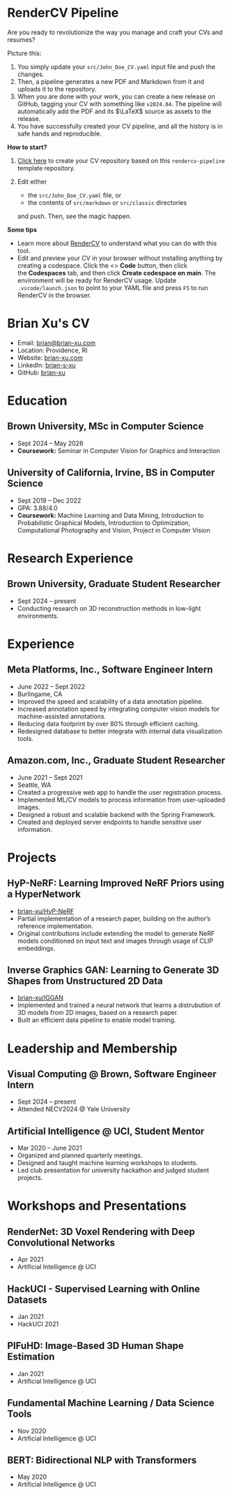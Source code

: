 <!-- Remove below in src/markdown/Header.j2.md not in README.md -->

# RenderCV Pipeline

Are you ready to revolutionize the way you manage and craft your CVs and resumes?

Picture this:

1.  You simply update your `src/John_Doe_CV.yaml` input file and push the changes.
2.  Then, a pipeline generates a new PDF and Markdown from it and uploads it to the repository.
3.  When you are done with your work, you can create a new release on GitHub, tagging your CV with something like `v2024.04`. The pipeline will automatically add the PDF and its $\LaTeX$ source as assets to the release.
4.  You have successfully created your CV pipeline, and all the history is in safe hands and reproducible.

**How to start?**

1.  [Click here](https://github.com/new?template_name=rendercv-pipeline&template_owner=sinaatalay) to create your CV repository based on this `rendercv-pipeline` template repository.
2.  Edit either
    -  the `src/John_Doe_CV.yaml` file, or
    -  the contents of `src/markdown` or `src/classic` directories
    
    and push. Then, see the magic happen.

**Some tips**

-  Learn more about [RenderCV](https://github.com/sinaatalay/rendercv) to understand what you can do with this tool.
-  Edit and preview your CV in your browser without installing anything by creating a codespace. Click the <> **Code** button, then click the **Codespaces** tab, and then click **Create codespace on main**. The environment will be ready for RenderCV usage. Update `.vscode/launch.json` to point to your YAML file and press `F5` to run RenderCV in the browser.

<!-- Remove above in src/markdown/Header.j2.md not in README.md -->
# Brian Xu's CV

- Email: [brian@brian-xu.com](mailto:brian@brian-xu.com)
- Location: Providence, RI
- Website: [brian-xu.com](https://brian-xu.com/)
- LinkedIn: [brian-s-xu](https://linkedin.com/in/brian-s-xu)
- GitHub: [brian-xu](https://github.com/brian-xu)


# Education

## Brown University, MSc in Computer Science

- Sept 2024 – May 2026
- **Coursework:** Seminar in Computer Vision for Graphics and Interaction

## University of California, Irvine, BS in Computer Science

- Sept 2019 – Dec 2022
- GPA: 3.88/4.0
- **Coursework:** Machine Learning and Data Mining, Introduction to Probabilistic Graphical Models, Introduction to Optimization, Computational Photography and Vision, Project in Computer Vision

# Research Experience

## Brown University, Graduate Student Researcher

- Sept 2024 – present
- Conducting research on 3D reconstruction methods in low-light environments.

# Experience

## Meta Platforms, Inc., Software Engineer Intern

- June 2022 – Sept 2022
- Burlingame, CA
- Improved the speed and scalability of a data annotation pipeline.
- Increased annotation speed by integrating computer vision models for machine-assisted annotations.
- Reducing data footprint by over 80% through efficient caching.
- Redesigned database to better integrate with internal data visualization tools.

## Amazon.com, Inc., Graduate Student Researcher

- June 2021 – Sept 2021
- Seattle, WA
- Created a progressive web app to handle the user registration process.
- Implemented ML/CV models to process information from user-uploaded images.
- Designed a robust and scalable backend with the Spring Framework.
- Created and deployed server endpoints to handle sensitive user information.

# Projects

## HyP-NeRF: Learning Improved NeRF Priors using a HyperNetwork

- [brian-xu/HyP-NeRF](https://github.com/brian-xu/HyP-NeRF)
- Partial implementation of a research paper, building on the author’s reference implementation.
- Original contributions include extending the model to generate NeRF models conditioned on input text and images through usage of CLIP embeddings.

## Inverse Graphics GAN: Learning to Generate 3D Shapes from Unstructured 2D Data

- [brian-xu/IGGAN](https://github.com/brian-xu/IGGAN)
- Implemented and trained a neural network that learns a distrubution of 3D models from 2D images, based on a research paper.
- Built an efficient data pipeline to enable model training.

# Leadership and Membership

## Visual Computing @ Brown, Software Engineer Intern

- Sept 2024 – present
- Attended NECV2024 @ Yale University

## Artificial Intelligence @ UCI, Student Mentor

- Mar 2020 – June 2021
- Organized and planned quarterly meetings.
- Designed and taught machine learning workshops to students.
- Led club presentation for university hackathon and judged student projects.

# Workshops and Presentations

## RenderNet: 3D Voxel Rendering with Deep Convolutional Networks

- Apr 2021
- Artificial Intelligence @ UCI

## HackUCI - Supervised Learning with Online Datasets

- Jan 2021
- HackUCI 2021

## PIFuHD: Image-Based 3D Human Shape Estimation

- Jan 2021
- Artificial Intelligence @ UCI

## Fundamental Machine Learning / Data Science Tools

- Nov 2020
- Artificial Intelligence @ UCI

## BERT: Bidirectional NLP with Transformers

- May 2020
- Artificial Intelligence @ UCI

